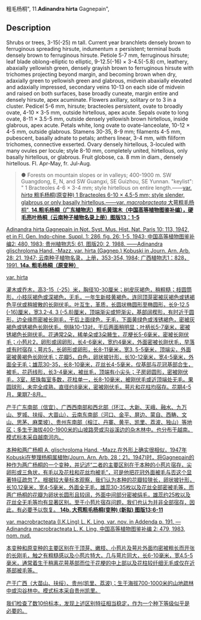 粗毛杨桐",
11.**Adinandra hirta** Gagnepain",

## Description
Shrubs or trees, 3-15(-25) m tall. Current year branchlets densely brown to ferruginous spreading hirsute, indumentum ± persistent; terminal buds densely brown to ferruginous hirsute. Petiole 5-7 mm, ferruginous hirsute; leaf blade oblong-elliptic to elliptic, 9-12.5(-16) × 3-4.5(-5.8) cm, leathery, abaxially yellowish green, densely grayish brown to ferruginous hirsute with trichomes projecting beyond margin, and becoming brown when dry, adaxially green to yellowish green and glabrous, midvein abaxially elevated and adaxially impressed, secondary veins 10-13 on each side of midvein and raised on both surfaces, base broadly cuneate, margin entire and densely hirsute, apex acuminate. Flowers axillary, solitary or to 3 in a cluster. Pedicel 5-6 mm, hirsute; bracteoles persistent, ovate to broadly ovate, 4-10 × 3-5 mm, outside hirtellous, apex acute. Sepals ovate to long ovate, 8-11 × 3.5-5 mm, outside densely yellowish brown hirtellous, inside glabrous, apex acute. Petals white, long ovate to ovate-lanceolate, 10-12 × 4-5 mm, outside glabrous. Stamens 30-35, 8-9 mm; filaments 4-5 mm, pubescent, basally adnate to petals; anthers linear, 3-4 mm, with filiform trichomes, connective exserted. Ovary densely hirtellous, 3-loculed with many ovules per locule; style 8-10 mm, completely united, hirtellous, only basally hirtellous, or glabrous. Fruit globose, ca. 8 mm in diam., densely hirtellous. Fl. Apr-May, fr. Jul-Aug.

> ●  Forests on mountain slopes or in valleys; 400-1900 m. SW Guangdong, E, N, and SW Guangxi, SE Guizhou, SE Yunnan.
  "keylist": "
1 Bracteoles 4-6 × 3-4 mm; style hirtellous on entire length.——<a href='/info/Adinandra hirta var. hirta?t=foc'>var. *hirta* 粗毛杨桐(原变种)
1 Bracteoles 6-10 × 4.5-5 mm; style slender, glabrous or only basally hirtellous.——<a href='/info/Adinandra hirta var. macrobracteata?t=foc'>var. *macrobracteata* 大萼粗毛杨桐",
**14.粗毛杨桐（广东植物志）粗毛黄瑞木（中国高等植物图鉴补编），硬毛亮叶杨桐（云南种子植物名录上册）图版13：1-5**

Adinandra hirta Gagnepain in Not. Syst. Mus. Hist. Nat. Paris 10: 113, 1942, et in Fl. Gen. Indo-chine, Suppl. 1: 286, fig. 26: 1-5, 1943; 中国高等植物图鉴补编2: 480, 1983; 贵州植物志5: 61, 图版20: 2, 1988. ——Adinandra glischroloma Hand. -Mazz. var. hirta (Gagnep.) Kobuski in Journ. Arn. Arb. 28: 21, 1947; 云南种子植物名录，上册，353-354, 1984; 广西植物志1：828，1991.
**14a. 粗毛杨桐（原变种）**

var. hirta

灌木或乔木，高3-15（-25）米，胸径10-30厘米；树皮灰褐色，稍粗糙；枝圆筒形，小枝灰褐色或深褐色，无毛，一年生新枝黄褐色，连同顶芽密被灰褐色或锈褐色平伏或稍披散的长刚伏毛。叶互生，革质，长圆状椭圆形至椭圆形，长9-12.5 (-16)厘米，宽3.2-4. 3 (-5.8)厘米，顶端渐尖或短渐尖，基部阔楔形，有时近于圆形，边全缘而密被长刚毛，干后上面绿色，无毛，下面黄绿色或浅锈褐色，密被灰褐色或锈褐色长刚伏毛，侧脉10-13对，干后两面稍明显；叶柄长5-7毫米，密被锈褐色长刚伏毛。花通常2朵，稀单朵或3朵腋生，花梗长5-6毫米，密被长刚伏毛；小苞片2，卵形或阔卵形，长4-6毫米，宽约4毫米，外面密被长刚伏毛，早落或有时宿存；萼片5，长卵形或卵形，长8-11毫米，宽3. 5-5毫米，顶端尖，外面密被黄褐色长刚伏毛；花瓣5，白色，卵状披针形，长10-12毫米，宽4-5毫米，外面全无毛；雄蕊30-35，长8-10毫米，花丝长4-5毫米，仅基部与花冠基部合生，被毛，花药线形，长3-4毫米，被丝毛，顶端有小尖头；子房卵圆形，密被刚伏毛，3室，胚珠每室多数，花柱单一，长8-10毫米，被刚伏毛或近顶端处无毛。果圆球形，未完全成熟，直径约8毫米，密被刚伏毛，萼片和花柱均宿存。花期4-5月，果期7-8月。

产于广东南部（信宜）、广西西南部和西北部（环江、大新、天峨、融水、九万山、罗城、扶绥、大苗山）、云南东南部（河口、金平、屏边、蒙自、西畴、文山、思茅、麻栗坡）、贵州东南部（榕江、丹寨、黄平、凯里、荔波、独山）等地区；多生于海拔400-1900米的山坡路旁或沟谷溪边的杂木林中。也分布于越南。模式标本采自越南河内。

本种和两广杨桐 A. glischroloma Hand. -Mazz.在外形上确实很相似，1947年Kobuski在整理杨桐属植物(Journ. Arn. Arb. 28：21，1947)时，将Gagnepain的种作为两广杨桐的一个变种，并记述“二者的主要区别在于本种的小苞片宿存，尖卵形或三角状，有毛以及花柱和花丝均被毛”，可是他把花冠外面被毛与否这个显著特征疏忽了。根据较大量标本观察，我们认为本种的花瓣较狭长，卵状披针形，长10.12毫米，宽4-5毫米，外面全无毛，雄蕊30-35枚以及花丝全部密被毛等，而两广杨桐的花瓣为卵状长圆形且较阔，外面中间部分密被绢毛，雄蕊约25枚以及花丝全无毛等均有显著区别。至于小苞片宿存问题，我们也认为并非全部宿存，因此，有必要予以恢复。
**14b. 大苞粗毛杨桐(变种) (新拟) 图版13:6-11**

var. macrobracteata (I.K.Ling) L. K. Ling, var. nov. in Addenda p. 191. —Adinandra macrobracteata L. K. Ling, 中国高等植物图鉴补编 2: 479, 1983, nom. nud.

本变种和原变种的主要区别在于顶芽、嫩枝、小苞片及萼片外面均密被粗长而开张的长刚毛，触之有粗糙感以及小苞片特大，几与萼片同大，长6-10毫米，宽4.5-5毫米，通常着生于稍离花萼基部而位于花梗的中上部以及花柱较纤细无毛或仅在近基部被毛等。

产于广西（大苗山、扶绥）、贵州(凯里、荔波)；生于海拔700-1000米的山地疏林中或沟谷林中。模式标本采自贵州凯里。

我们检查了数10份标本，发现上述区别特征相当稳定，作为一个种下等级似乎是必要的。

